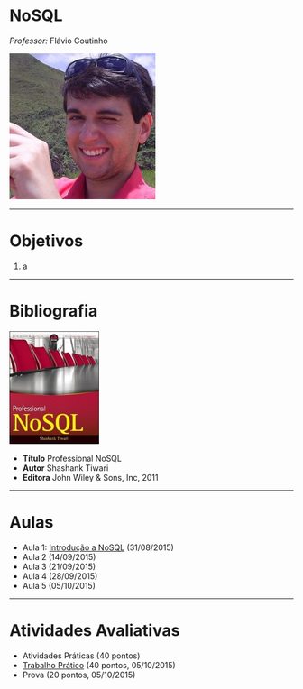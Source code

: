 # **No**SQL

_Professor:_ Flávio Coutinho

<img class="page-author-picture" src="images/flavio-avatar.jpg">

---
# Objetivos

1. a


---
<!--
  classes: no-bullet
-->

# Bibliografia

<div class="book-cover-container">
  <img class="book-cover" src="images/book-professional-nosql.jpg">
  <div class="book-left"></div>
</div>

- **Título**	Professional NoSQL
- **Autor**	Shashank Tiwari
- **Editora**	John Wiley & Sons, Inc, 2011

---
<!--
  classes: no-bullet
-->

# Aulas

- Aula 1: [Introdução a NoSQL](classes/intro/) (31/08/2015)
- Aula 2 (14/09/2015)
- Aula 3 (21/09/2015)
- Aula 4 (28/09/2015)
- Aula 5 (05/10/2015)

---
# Atividades Avaliativas

- Atividades Práticas (40 pontos)
- [Trabalho Prático][tp] (40 pontos, 05/10/2015)
- Prova (20 pontos, 05/10/2015)

[tp]: https://github.com/fegemo/cefet-nosql/tree/master/src/assignments/tp/README.md
